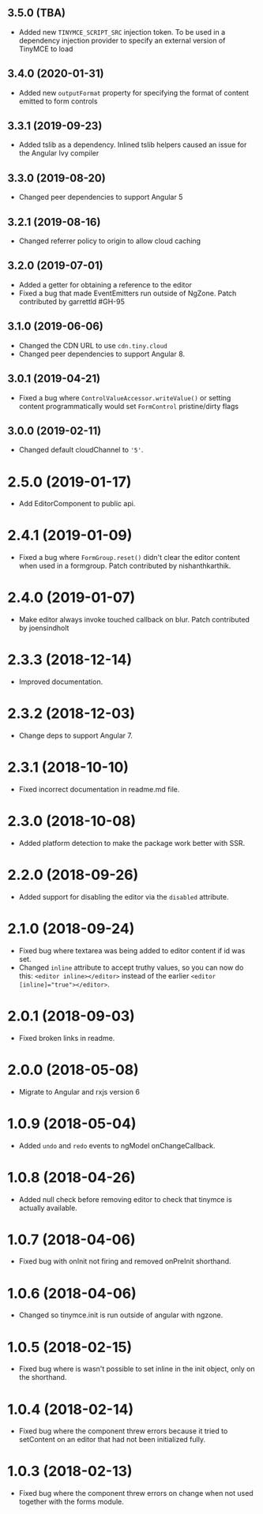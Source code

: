 ## 3.5.0 (TBA)
* Added new `TINYMCE_SCRIPT_SRC` injection token. To be used in a dependency injection provider to specify an external version of TinyMCE to load

## 3.4.0 (2020-01-31)
* Added new `outputFormat` property for specifying the format of content emitted to form controls

## 3.3.1 (2019-09-23)
* Added tslib as a dependency. Inlined tslib helpers caused an issue for the Angular Ivy compiler

## 3.3.0 (2019-08-20)
* Changed peer dependencies to support Angular 5

## 3.2.1 (2019-08-16)
* Changed referrer policy to origin to allow cloud caching

## 3.2.0 (2019-07-01)
* Added a getter for obtaining a reference to the editor
* Fixed a bug that made EventEmitters run outside of NgZone. Patch contributed by garrettld #GH-95

## 3.1.0 (2019-06-06)
* Changed the CDN URL to use `cdn.tiny.cloud`
* Changed peer dependencies to support Angular 8.

## 3.0.1 (2019-04-21)
* Fixed a bug where `ControlValueAccessor.writeValue()` or setting content programmatically would set `FormControl` pristine/dirty flags

## 3.0.0 (2019-02-11)
* Changed default cloudChannel to `'5'`.

# 2.5.0 (2019-01-17)
* Add EditorComponent to public api.

# 2.4.1 (2019-01-09)
* Fixed a bug where `FormGroup.reset()` didn't clear the editor content when used in a formgroup. Patch contributed by nishanthkarthik.

# 2.4.0 (2019-01-07)
* Make editor always invoke touched callback on blur. Patch contributed by joensindholt 

# 2.3.3 (2018-12-14)
* Improved documentation.

# 2.3.2 (2018-12-03)
* Change deps to support Angular 7.

# 2.3.1 (2018-10-10)
* Fixed incorrect documentation in readme.md file.

# 2.3.0 (2018-10-08)
* Added platform detection to make the package work better with SSR.

# 2.2.0 (2018-09-26)
* Added support for disabling the editor via the `disabled` attribute.

# 2.1.0 (2018-09-24)
* Fixed bug where textarea was being added to editor content if id was set.
* Changed `inline` attribute to accept truthy values, so you can now do this: `<editor inline></editor>` instead of the earlier `<editor [inline]="true"></editor>`.

# 2.0.1 (2018-09-03)
* Fixed broken links in readme.

# 2.0.0 (2018-05-08)
* Migrate to Angular and rxjs version 6

# 1.0.9 (2018-05-04)
* Added `undo` and `redo` events to ngModel onChangeCallback.

# 1.0.8 (2018-04-26)
* Added null check before removing editor to check that tinymce is actually available.

# 1.0.7 (2018-04-06)
* Fixed bug with onInit not firing and removed onPreInit shorthand.

# 1.0.6 (2018-04-06)
* Changed so tinymce.init is run outside of angular with ngzone.

# 1.0.5 (2018-02-15)
* Fixed bug where is wasn't possible to set inline in the init object, only on the shorthand.

# 1.0.4 (2018-02-14)
* Fixed bug where the component threw errors because it tried to setContent on an editor that had not been initialized fully.

# 1.0.3 (2018-02-13)
* Fixed bug where the component threw errors on change when not used together with the forms module.
